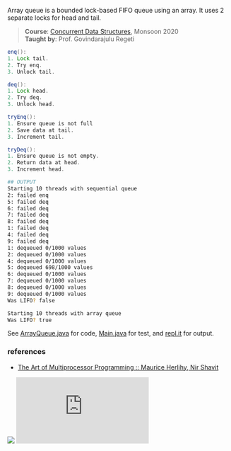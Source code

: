 Array queue is a bounded lock-based FIFO queue using
an array. It uses 2 separate locks for head and tail.

> **Course**: [Concurrent Data Structures], Monsoon 2020\
> **Taught by**: Prof. Govindarajulu Regeti

[Concurrent Data Structures]: https://github.com/iiithf/concurrent-data-structures

```java
enq():
1. Lock tail.
2. Try enq.
3. Unlock tail.
```

```java
deq():
1. Lock head.
2. Try deq.
3. Unlock head.
```

```java
tryEnq():
1. Ensure queue is not full
2. Save data at tail.
3. Increment tail.
```

```java
tryDeq():
1. Ensure queue is not empty.
2. Return data at head.
3. Increment head.
```

```bash
## OUTPUT
Starting 10 threads with sequential queue
2: failed enq
5: failed deq
6: failed deq
7: failed deq
8: failed deq
1: failed deq
4: failed deq
9: failed deq
1: dequeued 0/1000 values
2: dequeued 0/1000 values
4: dequeued 0/1000 values
5: dequeued 698/1000 values
6: dequeued 0/1000 values
7: dequeued 0/1000 values
8: dequeued 0/1000 values
9: dequeued 0/1000 values
Was LIFO? false

Starting 10 threads with array queue
Was LIFO? true
```

See [ArrayQueue.java] for code, [Main.java] for test, and [repl.it] for output.

[ArrayQueue.java]: https://repl.it/@wolfram77/array-queue#ArrayQueue.java
[Main.java]: https://repl.it/@wolfram77/array-queue#Main.java
[repl.it]: https://array-queue.wolfram77.repl.run


### references

- [The Art of Multiprocessor Programming :: Maurice Herlihy, Nir Shavit](https://dl.acm.org/doi/book/10.5555/2385452)

![](https://ga-beacon.deno.dev/G-G1E8HNDZYY:v51jklKGTLmC3LAZ4rJbIQ/github.com/javaf/array-queue)
![](https://ga-beacon.deno.dev/G-G1E8HNDZYY:v51jklKGTLmC3LAZ4rJbIQ/github.com/moocf/array-queue.java)
